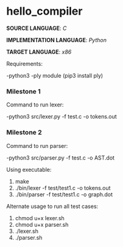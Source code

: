 # hello_compiler
**SOURCE LANGUAGE**: *C*


**IMPLEMENTATION LANGUAGE**: *Python*


**TARGET LANGUAGE**: *x86*


Requirements:

-python3
-ply module (pip3 install ply)


### Milestone 1
Command to run lexer:

-python3 src/lexer.py -f test.c -o tokens.out


### Milestone 2
Command to run parser:

-python3 src/parser.py -f test.c -o AST.dot


Using executable:

1. make
2. ./bin/lexer -f test/test1.c -o tokens.out
3. ./bin/parser -f test/test1.c -o graph.dot


Alternate usage to run all test cases:

1. chmod u+x lexer.sh
2. chmod u+x parser.sh
3. ./lexer.sh
4. ./parser.sh
